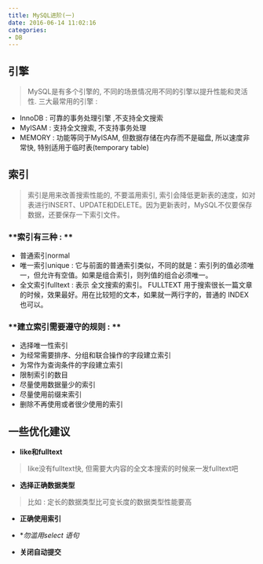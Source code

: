 ```yaml
---
title: MySQL进阶(一)
date: 2016-06-14 11:02:16
categories:
- DB
---
```


## **引擎**
> MySQL是有多个引擎的, 不同的场景情况用不同的引擎以提升性能和灵活性.
>  三大最常用的引擎 : 

- InnoDB : 可靠的事务处理引擎 ,不支持全文搜索
- MyISAM : 支持全文搜索, 不支持事务处理
- MEMORY :  功能等同于MyISAM, 但数据存储在内存而不是磁盘, 所以速度非常快, 特别适用于临时表(temporary table)

## **索引**
> 索引是用来改善搜索性能的, 不要滥用索引, 索引会降低更新表的速度，如对表进行INSERT、UPDATE和DELETE。因为更新表时，MySQL不仅要保存数据，还要保存一下索引文件。

<!-- more -->

### **索引有三种 : **

 - 普通索引normal
 - 唯一索引unique : 它与前面的普通索引类似，不同的就是：索引列的值必须唯一，但允许有空值。如果是组合索引，则列值的组合必须唯一。
 - 全文索引fulltext : 表示 全文搜索的索引。 FULLTEXT 用于搜索很长一篇文章的时候，效果最好。用在比较短的文本，如果就一两行字的，普通的 INDEX 也可以。

### **建立索引需要遵守的规则 : **

- 选择唯一性索引
- 为经常需要排序、分组和联合操作的字段建立索引
- 为常作为查询条件的字段建立索引
- 限制索引的数目
- 尽量使用数据量少的索引
- 尽量使用前缀来索引
- 删除不再使用或者很少使用的索引

## **一些优化建议**

- **like和fulltext**
> like没有fulltext快, 但需要大内容的全文本搜索的时候来一发fulltext吧

- **选择正确数据类型**
> 比如 : 定长的数据类型比可变长度的数据类型性能要高

- **正确使用索引**

- **勿滥用select *语句**

- **关闭自动提交**
